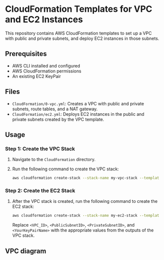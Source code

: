 # CloudFormation Templates for VPC and EC2 Instances

This repository contains AWS CloudFormation templates to set up a VPC with public and private subnets, and deploy EC2 instances in those subnets.

## Prerequisites

- AWS CLI installed and configured
- AWS CloudFormation permissions
- An existing EC2 KeyPair

## Files

- `CloudFormation/0-vpc.yml`: Creates a VPC with public and private subnets, route tables, and a NAT gateway.
- `CloudFormation/ec2.yml`: Deploys EC2 instances in the public and private subnets created by the VPC template.

## Usage

### Step 1: Create the VPC Stack

1. Navigate to the `CloudFormation` directory.
2. Run the following command to create the VPC stack:

    ```sh
    aws cloudformation create-stack --stack-name my-vpc-stack --template-body file://0-vpc.yml --capabilities CAPABILITY_NAMED_IAM
    ```

### Step 2: Create the EC2 Stack

1. After the VPC stack is created, run the following command to create the EC2 stack:

    ```sh
    aws cloudformation create-stack --stack-name my-ec2-stack --template-body file://ec2.yml --parameters ParameterKey=VPC,ParameterValue=<VPC_ID> ParameterKey=PublicSubnetID,ParameterValue=<PublicSubnetID> ParameterKey=PrivateSubnetID,ParameterValue=<PrivateSubnetID> ParameterKey=KeyName,ParameterValue=<YourKeyPairName>
    ```

   Replace `<VPC_ID>`, `<PublicSubnetID>`, `<PrivateSubnetID>`, and `<YourKeyPairName>` with the appropriate values from the outputs of the VPC stack.

## VPC diagram
